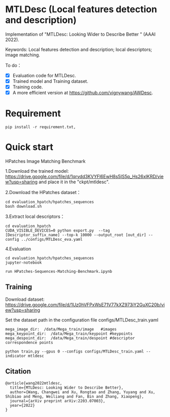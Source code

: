 # MTLDesc (Local features detection and description)

Implementation of "MTLDesc: Looking Wider to Describe Better " (AAAI 2022).

Keywords: Local features detection and description; local descriptors; image matching.

To do：
- [x] Evaluation code for MTLDesc.
- [x] Trained model and Training dataset.
- [x] Training code.
- [x] A more efficient version at https://github.com/vignywang/AWDesc.

# Requirement
```
pip install -r requirement.txt,
```

# Quick start
HPatches Image Matching Benchmark

1.Download the trained model: https://drive.google.com/file/d/1qrvdd3KVYFl6EwH8s5IS5p_Hs26xIKRD/view?usp=sharing
and place it in the "ckpt/mtldesc".


2.Download the HPatches dataset：

```
cd evaluation_hpatch/hpatches_sequences
bash download.sh
```
3.Extract local descriptors：
```
cd evaluation_hpatch
CUDA_VISIBLE_DEVICES=0 python export.py  --tag [Descriptor_suffix_name] --top-k 10000 --output_root [out_dir] --config ../configs/MTLDesc_eva.yaml
```
4.Evaluation
```
cd evaluation_hpatch/hpatches_sequences
jupyter-notebook

run HPatches-Sequences-Matching-Benchmark.ipynb
```

## Training

Download dataset: https://drive.google.com/file/d/1Uz0hVFPxWsE71V77kXZ973iY2GuXC20b/view?usp=sharing

Set the dataset path in the configuration file configs/MTLDesc_train.yaml

```
mega_image_dir:  /data/Mega_train/image   #images
mega_keypoint_dir:  /data/Mega_train/keypoint #keypoints
mega_despoint_dir:  /data/Mega_train/despoint #descriptor correspondence points
```
```
python train.py --gpus 0 --configs configs/MTLDesc_train.yaml --indicator mtldesc
```
##  Citation

```
@article{wang2022mtldesc,
  title={MTLDesc: Looking Wider to Describe Better},
  author={Wang, Changwei and Xu, Rongtao and Zhang, Yuyang and Xu, Shibiao and Meng, Weiliang and Fan, Bin and Zhang, Xiaopeng},
  journal={arXiv preprint arXiv:2203.07003},
  year={2022}
}
```
